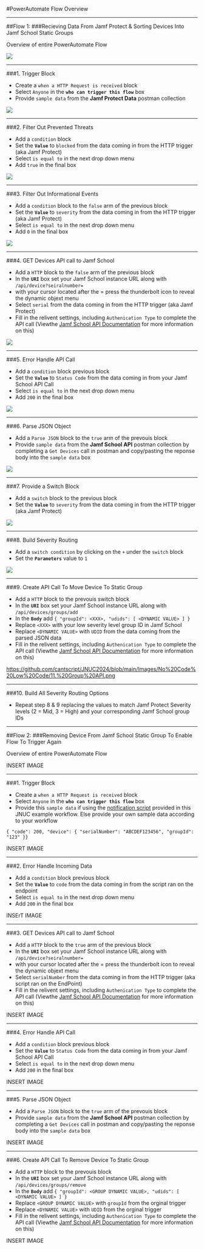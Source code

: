#PowerAutomate Flow Overview

---

##Flow 1: 
###Recieving Data From Jamf Protect & Sorting Devices Into Jamf School Static Groups

Overview of entire PowerAutomate Flow

![](https://github.com/cantscript/JNUC2024/blob/main/Images/No%20Code%20Low%20Code/01.%20Protect%20School%20Connector%20Full.png)



---
###1. Trigger Block

* Create a `when a HTTP Request is received` block
* Select `Anyone` in the **`who can trigger this flow`** box
* Provide `sample data` from the **Jamf Protect Data** postman collection

![](https://github.com/cantscript/JNUC2024/blob/main/Images/No%20Code%20Low%20Code/02.%20First%20Trigger%20Block.png)

---
###2. Filter Out Prevented Threats

* Add a `condition` block
* Set the **`Value`** to `blocked` from the data coming in from the HTTP trigger (aka Jamf Protect)
* Select `is equal to` in the next drop down menu
* Add `true` in the final box

![](https://github.com/cantscript/JNUC2024/blob/main/Images/No%20Code%20Low%20Code/03.%20Threat%20Prevention%20Filter.png)

---
###3. Filter Out Informational Events

* Add a `condition` block to the `false` arm of the previous block
* Set the **`Value`** to `severity` from the data coming in from the HTTP trigger (aka Jamf Protect)
* Select `is equal to` in the next drop down menu
* Add `0` in the final box

![](https://github.com/cantscript/JNUC2024/blob/main/Images/No%20Code%20Low%20Code/04.%20Informational%20Filter.png)

---
###4. GET Devices API call to Jamf School

* Add a `HTTP` block to the `false` arm of the previous block
* In the **`URI`** box set your Jamf School instance URL along with `/api/device?seiralnumber=`
* with your cursor located after the = press the thunderbolt icon to reveal the dynamic objext menu
* Select `serial` from the data coming in from the HTTP trigger (aka Jamf Protect)
* Fill in the relivent settings, including `Authenication Type` to complete the API call (Viewthe [Jamf School API Documentation](https://school.jamfcloud.com/api/docs/) for more information on this)

![](https://github.com/cantscript/JNUC2024/blob/main/Images/No%20Code%20Low%20Code/05.%20GET%20Devices%20API.png)

---
###5. Error Handle API Call

* Add a `condition` block previous block
* Set the **`Value`** to `Status Code` from the data coming in from your Jamf School API Call
* Select `is equal to` in the next drop down menu
* Add `200` in the final box

![](https://github.com/cantscript/JNUC2024/blob/main/Images/No%20Code%20Low%20Code/06.%20API%20Call%20Success.png)

---
###6. Parse JSON Object

* Add a `Parse JSON` block to the `true` arm of the prevouis block
* Provide `sample data` from the **Jamf School API** postman collection by completing a `Get Devices` call in postman and copy/pasting the reponse body into the `sample data` box

![](https://github.com/cantscript/JNUC2024/blob/main/Images/No%20Code%20Low%20Code/07.%20Parse%20JSON.png)

---
###7. Provide a Switch Block

* Add a `switch` block to the previous block
* Set the **`Value`** to `severity` from the data coming in from the HTTP trigger (aka Jamf Protect)

![](https://github.com/cantscript/JNUC2024/blob/main/Images/No%20Code%20Low%20Code/08.%20Severity%20Switch.png)

---
###8. Build Severity Routing

* Add a `switch condition` by clicking on the `+` under the `switch` block
* Set the **`Parameters`** value to `1`

![](https://github.com/cantscript/JNUC2024/blob/main/Images/No%20Code%20Low%20Code/09.%20Low%20Switch.png)

---
###9. Create API Call To Move Device To Static Group

* Add a `HTTP` block to the prevouis switch block
* In the **`URI`** box set your Jamf School instance URL along with `/api/devices/groups/add`
* In the **`Body`** add `{ "groupId": <XXX>, "udids": [ <DYNAMIC VALUE> ] }`
* Replace `<XXX>` with your low severity level group ID in Jamf School
* Replace `<DYNAMIC VALUE>` with `UDID` from the data coming from the parsed JSON data
* Fill in the relivent settings, including `Authenication Type` to complete the API call (Viewthe [Jamf School API Documentation](https://school.jamfcloud.com/api/docs/) for more information on this)

https://github.com/cantscript/JNUC2024/blob/main/Images/No%20Code%20Low%20Code/11.%20Group%20API.png

---
###10. Build All Severity Routing Options

* Repeat step 8 & 9 replacing the values to match Jamf Protect Severity levels (2 = Mid, 3 = High) and your corresponding Jamf School group IDs


---

##Flow 2: 
###Removing Device From Jamf School Static Group To Enable Flow To Trigger Again

Overview of entire PowerAutomate Flow

INSERT IMAGE


---
###1. Trigger Block
* Create a `when a HTTP Request is received` block
* Select `Anyone` in the **`who can trigger this flow`** box
* Provide this `sample data` if using the [notification script](https://github.com/cantscript/JNUC2024/blob/main/No-Code%3ALow-Code%20Solutions%20for%20Seamless%20Protection%20With%20Jamf%20/Jamf%20School%20Protect%20workflow.sh) provided in this JNUC example workflow. Else provide your own sample data according to your workflow

`{ "code": 200, "device": { "serialNumber": "ABCDEF123456", "groupId": "123" }}`

INSERT IMAGE

---
###2. Error Handle Incoming Data

* Add a `condition` block previous block
* Set the **`Value`** to `code` from the data coming in from the script ran on the endpoint
* Select `is equal to` in the next drop down menu
* Add `200` in the final box

INSErT IMAGE

---
###3. GET Devices API call to Jamf School

* Add a `HTTP` block to the `true` arm of the previous block
* In the **`URI`** box set your Jamf School instance URL along with `/api/device?seiralnumber=`
* with your cursor located after the = press the thunderbolt icon to reveal the dynamic objext menu
* Select `serialNumber` from the data coming in from the HTTP trigger (aka script ran on the EndPoint)
* Fill in the relivent settings, including `Authenication Type` to complete the API call (Viewthe [Jamf School API Documentation](https://school.jamfcloud.com/api/docs/) for more information on this)

INSERT IMAGE

---
###4. Error Handle API Call

* Add a `condition` block previous block
* Set the **`Value`** to `Status Code` from the data coming in from your Jamf School API Call
* Select `is equal to` in the next drop down menu
* Add `200` in the final box

INSERT IMAGE

---
###5. Parse JSON Object

* Add a `Parse JSON` block to the `true` arm of the prevouis block
* Provide `sample data` from the **Jamf School API** postman collection by completing a `Get Devices` call in postman and copy/pasting the reponse body into the `sample data` box

INSERT IMAGE

---
###6. Create API Call To Remove Device To Static Group

* Add a `HTTP` block to the prevouis block
* In the **`URI`** box set your Jamf School instance URL along with `/api/devices/groups/remove`
* In the **`Body`** add `{ "groupId": <GROUP DYNAMIC VALUE>, "udids": [ <DYNAMIC VALUE> ] }`
* Replace `<GROUP DYNAMIC VALUE>` with `groupId` from the orginal trigger
* Replace `<DYNAMIC VALUE>` with `UDID` from the orginal trigger
* Fill in the relivent settings, including `Authenication Type` to complete the API call (Viewthe [Jamf School API Documentation](https://school.jamfcloud.com/api/docs/) for more information on this)

INSERT IMAGE

